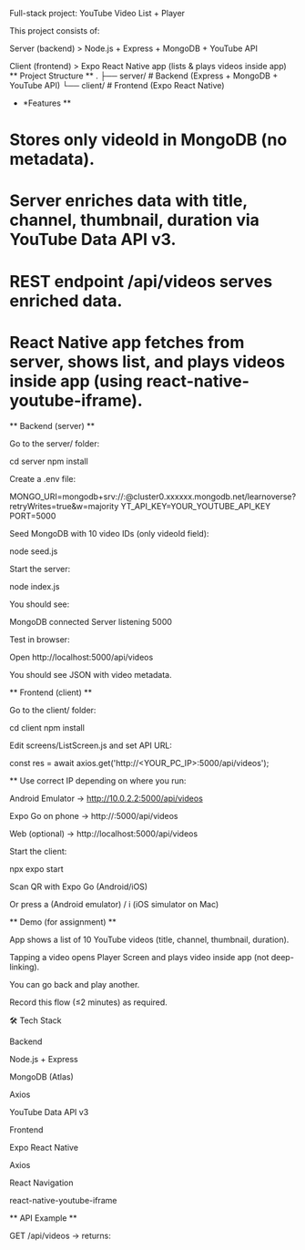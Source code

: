 Full-stack project: YouTube Video List + Player

This project consists of:

Server (backend) > Node.js + Express + MongoDB + YouTube API

Client (frontend) > Expo React Native app (lists & plays videos inside app)
** Project Structure **
.
├── server/   # Backend (Express + MongoDB + YouTube API)
└── client/   # Frontend (Expo React Native)
* *Features **

# Stores only videoId in MongoDB (no metadata).
# Server enriches data with title, channel, thumbnail, duration via YouTube Data API v3.
# REST endpoint /api/videos serves enriched data.
# React Native app fetches from server, shows list, and plays videos inside app (using react-native-youtube-iframe).
** Backend (server) **

Go to the server/ folder:

cd server
npm install


Create a .env file:

MONGO_URI=mongodb+srv://<USER>:<PASSWORD>@cluster0.xxxxxx.mongodb.net/learnoverse?retryWrites=true&w=majority
YT_API_KEY=YOUR_YOUTUBE_API_KEY
PORT=5000


Seed MongoDB with 10 video IDs (only videoId field):

node seed.js


Start the server:

node index.js


You should see:

MongoDB connected
Server listening 5000


Test in browser:

Open http://localhost:5000/api/videos

You should see JSON with video metadata.

** Frontend (client) **

Go to the client/ folder:

cd client
npm install


Edit screens/ListScreen.js and set API URL:

const res = await axios.get('http://<YOUR_PC_IP>:5000/api/videos');


** Use correct IP depending on where you run:

Android Emulator → http://10.0.2.2:5000/api/videos

Expo Go on phone → http://<your-computer-LAN-ip>:5000/api/videos

Web (optional) → http://localhost:5000/api/videos

Start the client:

npx expo start


Scan QR with Expo Go (Android/iOS)

Or press a (Android emulator) / i (iOS simulator on Mac)

** Demo (for assignment) **

App shows a list of 10 YouTube videos (title, channel, thumbnail, duration).

Tapping a video opens Player Screen and plays video inside app (not deep-linking).

You can go back and play another.

Record this flow (≤2 minutes) as required.

🛠️ Tech Stack

Backend

Node.js + Express

MongoDB (Atlas)

Axios

YouTube Data API v3

Frontend

Expo React Native

Axios

React Navigation

react-native-youtube-iframe

** API Example **

GET /api/videos → returns:
